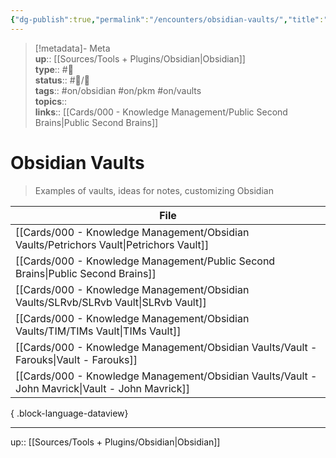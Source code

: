 ```yaml
---
{"dg-publish":true,"permalink":"/encounters/obsidian-vaults/","title":"Obsidian Vaults","tags":["📝","📝/🌿","on/obsidian","on/pkm","on/vaults"]}
---
```



> [!metadata]- Meta  
> **up**:: [[Sources/Tools + Plugins/Obsidian\|Obsidian]]  
> **type**:: #📝  
> **status**:: #📝/🌿  
> **tags**:: #on/obsidian #on/pkm #on/vaults  
> **topics**::  
> **links**:: [[Cards/000 - Knowledge Management/Public Second Brains\|Public Second Brains]]

# Obsidian Vaults

> Examples of vaults, ideas for notes, customizing Obsidian

| File                                                                                               |
| -------------------------------------------------------------------------------------------------- |
| [[Cards/000 - Knowledge Management/Obsidian Vaults/Petrichors Vault\|Petrichors Vault]]         |
| [[Cards/000 - Knowledge Management/Public Second Brains\|Public Second Brains]]                 |
| [[Cards/000 - Knowledge Management/Obsidian Vaults/SLRvb/SLRvb Vault\|SLRvb Vault]]             |
| [[Cards/000 - Knowledge Management/Obsidian Vaults/TIM/TIMs Vault\|TIMs Vault]]                 |
| [[Cards/000 - Knowledge Management/Obsidian Vaults/Vault - Farouks\|Vault - Farouks]]           |
| [[Cards/000 - Knowledge Management/Obsidian Vaults/Vault - John Mavrick\|Vault - John Mavrick]] |

{ .block-language-dataview}

---
up:: [[Sources/Tools + Plugins/Obsidian\|Obsidian]]

